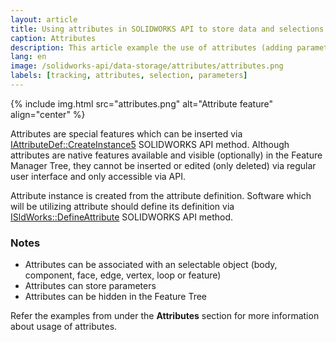 ```yaml
---
layout: article
title: Using attributes in SOLIDWORKS API to store data and selections
caption: Attributes
description: This article example the use of attributes (adding parameters, associating with objects)
lang: en
image: /solidworks-api/data-storage/attributes/attributes.png
labels: [tracking, attributes, selection, parameters]
---
```

{% include img.html src="attributes.png" alt="Attribute feature" align="center" %}

Attributes are special features which can be inserted via [IAttributeDef::CreateInstance5](http://help.solidworks.com/2012/english/api/sldworksapi/solidworks.interop.sldworks~solidworks.interop.sldworks.iattributedef~createinstance5.html) SOLIDWORKS API method. Although attributes are native features available and visible (optionally) in the Feature Manager Tree, they cannot be inserted or edited (only deleted) via regular user interface and only accessible via API.

Attribute instance is created from the attribute definition. Software which will be utilizing attribute should define its definition via [ISldWorks::DefineAttribute](http://help.solidworks.com/2012/english/api/sldworksapi/solidworks.interop.sldworks~solidworks.interop.sldworks.isldworks~defineattribute.html) SOLIDWORKS API method.

### Notes

* Attributes can be associated with an selectable object (body, component, face, edge, vertex, loop or feature)
* Attributes can store parameters
* Attributes can be hidden in the Feature Tree

Refer the examples from under the **Attributes** section for more information about usage of attributes.
